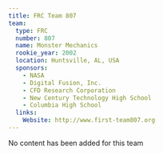 ```yaml
---
title: FRC Team 807
team:
  type: FRC
  number: 807
  name: Monster Mechanics
  rookie_year: 2002
  location: Huntsville, AL, USA
  sponsors:
    - NASA
    - Digital Fusion, Inc.
    - CFD Research Corporation
    - New Century Technology High School
    - Columbia High School
  links:
    Website: http://www.first-team807.org
---
```

No content has been added for this team